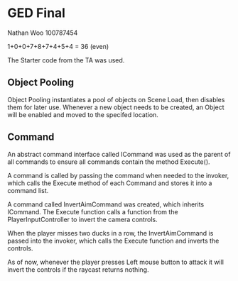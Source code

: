 # GED Final

Nathan Woo 100787454

1+0+0+7+8+7+4+5+4 = 36 (even)

The Starter code from the TA was used.



## Object Pooling
Object Pooling instantiates a pool of objects on Scene Load, then disables them for later use. Whenever a new object needs to be created, an Object will be enabled and moved to the specifed location.


## Command

An abstract command interface called ICommand was used as the parent of all commands to ensure all commands contain the method Execute().

A command is called by passing the command when needed to the invoker, which calls the Execute method of each Command and stores it into a command list.

A command called InvertAimCommand was created, which inherits ICommand. The Execute function calls a function from the PlayerInputController to invert the camera controls.

When the player misses two ducks in a row, the InvertAimCommand is passed into the invoker, which calls the Execute function and inverts the controls.

As of now, whenever the player presses Left mouse button to attack it will invert the controls if the raycast returns nothing.


